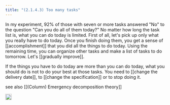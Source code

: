 ```yaml
---
title: "(2.1.4.3) Too many tasks"
---
```


In my experiment, 92% of those with seven or more tasks answered "No" to the question "Can you do all of them today?" No matter how long the task list is, what you can do today is limited. First of all, let's pick up only what you really have to do today. Once you finish doing them, you get a sense of [[accomplishment]] that you did all the things to do today. Using the remaining time, you can organize other tasks and make a list of tasks to do tomorrow. Let's [[gradually improve]].

If the things you have to do today are more than you can do today, what you should do is not to do your best at those tasks. You need to [[change the delivery date]], to [[change the specification]] or to stop doing it.

see also [[(Column) Emergency decomposition theory]]

<img src='https://scrapbox.io/api/pages/nishio/en/icon' alt='en.icon' height="19.5"/>